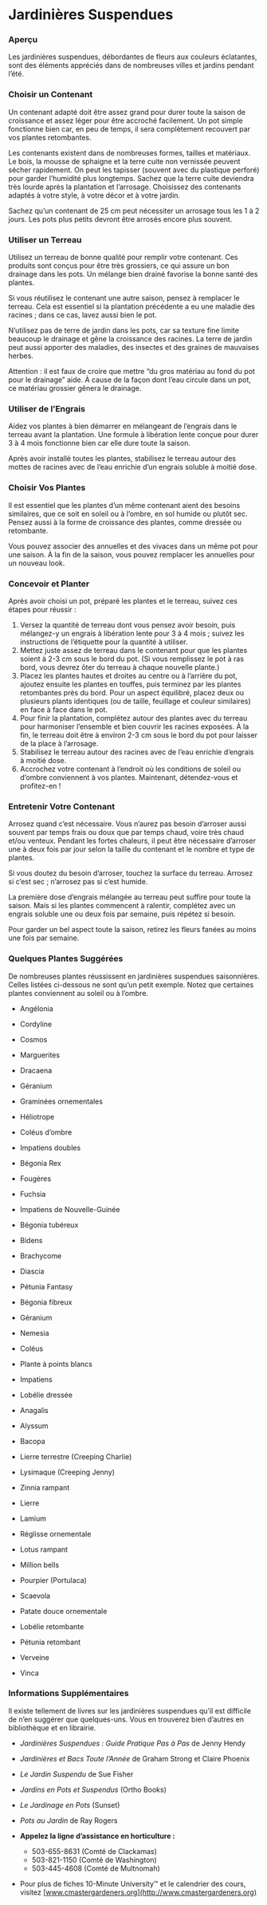 # Jardinières Suspendues

### Aperçu

Les jardinières suspendues, débordantes de fleurs aux couleurs éclatantes, sont des éléments appréciés dans de nombreuses villes et jardins pendant l’été.

### Choisir un Contenant

Un contenant adapté doit être assez grand pour durer toute la saison de croissance et assez léger pour être accroché facilement. Un pot simple fonctionne bien car, en peu de temps, il sera complètement recouvert par vos plantes retombantes.

Les contenants existent dans de nombreuses formes, tailles et matériaux. Le bois, la mousse de sphaigne et la terre cuite non vernissée peuvent sécher rapidement. On peut les tapisser (souvent avec du plastique perforé) pour garder l’humidité plus longtemps. Sachez que la terre cuite deviendra très lourde après la plantation et l’arrosage. Choisissez des contenants adaptés à votre style, à votre décor et à votre jardin.

Sachez qu’un contenant de 25 cm peut nécessiter un arrosage tous les 1 à 2 jours. Les pots plus petits devront être arrosés encore plus souvent.

### Utiliser un Terreau

Utilisez un terreau de bonne qualité pour remplir votre contenant. Ces produits sont conçus pour être très grossiers, ce qui assure un bon drainage dans les pots. Un mélange bien drainé favorise la bonne santé des plantes.

Si vous réutilisez le contenant une autre saison, pensez à remplacer le terreau. Cela est essentiel si la plantation précédente a eu une maladie des racines ; dans ce cas, lavez aussi bien le pot.

N’utilisez pas de terre de jardin dans les pots, car sa texture fine limite beaucoup le drainage et gêne la croissance des racines. La terre de jardin peut aussi apporter des maladies, des insectes et des graines de mauvaises herbes.

Attention : il est faux de croire que mettre “du gros matériau au fond du pot pour le drainage” aide. À cause de la façon dont l’eau circule dans un pot, ce matériau grossier gênera le drainage.

### Utiliser de l’Engrais

Aidez vos plantes à bien démarrer en mélangeant de l’engrais dans le terreau avant la plantation. Une formule à libération lente conçue pour durer 3 à 4 mois fonctionne bien car elle dure toute la saison.

Après avoir installé toutes les plantes, stabilisez le terreau autour des mottes de racines avec de l’eau enrichie d’un engrais soluble à moitié dose.

### Choisir Vos Plantes

Il est essentiel que les plantes d’un même contenant aient des besoins similaires, que ce soit en soleil ou à l’ombre, en sol humide ou plutôt sec. Pensez aussi à la forme de croissance des plantes, comme dressée ou retombante.

Vous pouvez associer des annuelles et des vivaces dans un même pot pour une saison. À la fin de la saison, vous pouvez remplacer les annuelles pour un nouveau look.

### Concevoir et Planter

Après avoir choisi un pot, préparé les plantes et le terreau, suivez ces étapes pour réussir :

1. Versez la quantité de terreau dont vous pensez avoir besoin, puis mélangez-y un engrais à libération lente pour 3 à 4 mois ; suivez les instructions de l’étiquette pour la quantité à utiliser.
2. Mettez juste assez de terreau dans le contenant pour que les plantes soient à 2-3 cm sous le bord du pot. (Si vous remplissez le pot à ras bord, vous devrez ôter du terreau à chaque nouvelle plante.)
3. Placez les plantes hautes et droites au centre ou à l’arrière du pot, ajoutez ensuite les plantes en touffes, puis terminez par les plantes retombantes près du bord. Pour un aspect équilibré, placez deux ou plusieurs plants identiques (ou de taille, feuillage et couleur similaires) en face à face dans le pot.
4. Pour finir la plantation, complétez autour des plantes avec du terreau pour harmoniser l’ensemble et bien couvrir les racines exposées. À la fin, le terreau doit être à environ 2-3 cm sous le bord du pot pour laisser de la place à l’arrosage.
5. Stabilisez le terreau autour des racines avec de l’eau enrichie d’engrais à moitié dose.
6. Accrochez votre contenant à l’endroit où les conditions de soleil ou d’ombre conviennent à vos plantes. Maintenant, détendez-vous et profitez-en !

### Entretenir Votre Contenant

Arrosez quand c’est nécessaire. Vous n’aurez pas besoin d’arroser aussi souvent par temps frais ou doux que par temps chaud, voire très chaud et/ou venteux. Pendant les fortes chaleurs, il peut être nécessaire d’arroser une à deux fois par jour selon la taille du contenant et le nombre et type de plantes.

Si vous doutez du besoin d’arroser, touchez la surface du terreau. Arrosez si c’est sec ; n’arrosez pas si c’est humide.

La première dose d’engrais mélangée au terreau peut suffire pour toute la saison. Mais si les plantes commencent à ralentir, complétez avec un engrais soluble une ou deux fois par semaine, puis répétez si besoin.

Pour garder un bel aspect toute la saison, retirez les fleurs fanées au moins une fois par semaine.

### Quelques Plantes Suggérées

De nombreuses plantes réussissent en jardinières suspendues saisonnières. Celles listées ci-dessous ne sont qu’un petit exemple. Notez que certaines plantes conviennent au soleil ou à l’ombre.


- Angélonia
- Cordyline
- Cosmos
- Marguerites
- Dracaena
- Géranium
- Graminées ornementales


- Héliotrope
- Coléus d’ombre
- Impatiens doubles
- Bégonia Rex
- Fougères
- Fuchsia
- Impatiens de Nouvelle-Guinée
- Bégonia tubéreux


- Bidens
- Brachycome
- Diascia
- Pétunia Fantasy
- Bégonia fibreux


- Géranium
- Nemesia
- Coléus
- Plante à points blancs
- Impatiens
- Lobélie dressée


- Anagalis
- Alyssum
- Bacopa
- Lierre terrestre (Creeping Charlie)
- Lysimaque (Creeping Jenny)
- Zinnia rampant
- Lierre
- Lamium
- Réglisse ornementale


- Lotus rampant
- Million bells
- Pourpier (Portulaca)
- Scaevola
- Patate douce ornementale
- Lobélie retombante
- Pétunia retombant
- Verveine
- Vinca

### Informations Supplémentaires

Il existe tellement de livres sur les jardinières suspendues qu’il est difficile de n’en suggérer que quelques-uns. Vous en trouverez bien d’autres en bibliothèque et en librairie.

- *Jardinières Suspendues : Guide Pratique Pas à Pas* de Jenny Hendy
- *Jardinières et Bacs Toute l’Année* de Graham Strong et Claire Phoenix
- *Le Jardin Suspendu* de Sue Fisher
- *Jardins en Pots et Suspendus* (Ortho Books)
- *Le Jardinage en Pots* (Sunset)
- *Pots au Jardin* de Ray Rogers


- **Appelez la ligne d’assistance en horticulture :**
  - 503-655-8631 (Comté de Clackamas)
  - 503-821-1150 (Comté de Washington)
  - 503-445-4608 (Comté de Multnomah)
- Pour plus de fiches 10-Minute University™ et le calendrier des cours, visitez [www.cmastergardeners.org](http://www.cmastergardeners.org)
